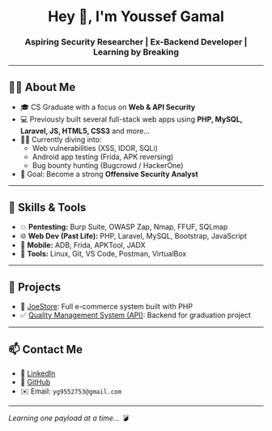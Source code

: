 <h1 align="center">Hey 👋, I'm Youssef Gamal</h1>
<h3 align="center">Aspiring Security Researcher | Ex-Backend Developer | Learning by Breaking</h3>

---

## 👨‍💻 About Me

- 🎓 CS Graduate with a focus on **Web & API Security**
- 💻 Previously built several full-stack web apps using **PHP, MySQL, Laravel, JS, HTML5, CSS3** and more...
- 🕵️‍♂️ Currently diving into:
  - Web vulnerabilities (XSS, IDOR, SQLi)
  - Android app testing (Frida, APK reversing)
  - Bug bounty hunting (Bugcrowd / HackerOne)
- 🎯 Goal: Become a strong **Offensive Security Analyst**

---

## 🧠 Skills & Tools

- 💥 **Pentesting:** Burp Suite, OWASP Zap, Nmap, FFUF, SQLmap  
- 🌐 **Web Dev (Past Life):** PHP, Laravel, MySQL, Bootstrap, JavaScript  
- 📱 **Mobile:** ADB, Frida, APKTool, JADX  
- 🔧 **Tools:** Linux, Git, VS Code, Postman, VirtualBox

---

## 📂 Projects

- 🛒 [JoeStore](https://github.com/Youssef-Gamal-1/JoeStore): Full e-commerce system built with PHP  
- ✅ [Quality Management System (API)](https://github.com/Youssef-Gamal-1/Quality-management-api): Backend for graduation project  

---

## 📫 Contact Me

- 💼 [LinkedIn](https://www.linkedin.com/in/youssef-gamal-582300262/)  
- 🐙 [GitHub](https://github.com/Youssef-Gamal-1)  
- ✉️ Email: `yg9552753@gmail.com`

---

*Learning one payload at a time... 💣*
